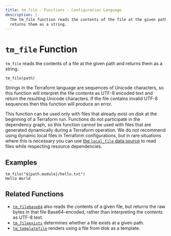 ```yaml
---
title: tm_file - Functions - Configuration Language
description: |-
  The tm_file function reads the contents of the file at the given path and
  returns them as a string.
---
```


# `tm_file` Function

`tm_file` reads the contents of a file at the given path and returns them as a string.

```hcl
tm_file(path)
```

Strings in the Terraform language are sequences of Unicode characters, so
this function will interpret the file contents as UTF-8 encoded text and
return the resulting Unicode characters. If the file contains invalid UTF-8
sequences then this function will produce an error.

This function can be used only with files that already exist on disk
at the beginning of a Terraform run. Functions do not participate in the
dependency graph, so this function cannot be used with files that are generated
dynamically during a Terraform operation. We do not recommend using dynamic
local files in Terraform configurations, but in rare situations where this is
necessary you can use
[the `local_file` data source](https://registry.terraform.io/providers/hashicorp/local/latest/docs/data-sources/file)
to read files while respecting resource dependencies.

## Examples

```
tm_file("${path.module}/hello.txt")
Hello World
```

## Related Functions

* [`tm_filebase64`](./tm_filebase64.md) also reads the contents of a given file,
  but returns the raw bytes in that file Base64-encoded, rather than
  interpreting the contents as UTF-8 text.
* [`tm_fileexists`](./tm_fileexists.md) determines whether a file exists
  at a given path.
* [`tm_templatefile`](./tm_templatefile.md) renders using a file from disk as a
  template.
